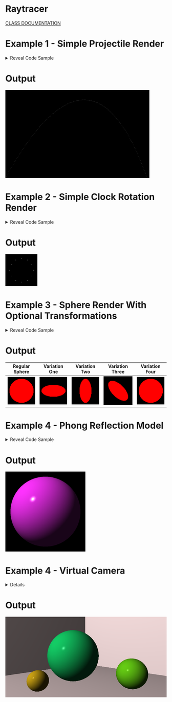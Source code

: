 # Raytracer
[CLASS DOCUMENTATION](https://ilyas-erdogan.github.io/Raytracer/html/index.html)

# Example 1 - Simple Projectile Render
<details>
  <summary>Reveal Code Sample</summary>
# Code Sample
	
```cpp
	
struct Projectile
{
	Point Position;
	Vector Velocity;
	Projectile(Point p, Vector v) : Position{ p }, Velocity{ v } {};
};

struct Environment
{
	Vector Gravity;
	Vector Wind;
	Environment(Vector g, Vector w) : Gravity{ g }, Wind{ w } {};
};

Projectile tick(Environment env, Projectile proj)
{
	Vector position = proj.Position + proj.Velocity;
	Vector velocity = proj.Velocity + env.Gravity + env.Wind;
	return Projectile(position, velocity);
}

int main()
{
	Point Start(0, 1, 0);
	Vector Velocity(1, 1.8, 0);
	Velocity.normalizeVector();
	Velocity *= 11.25;
	Projectile p(Start, Velocity);

	Vector Gravity(0, -0.1, 0);
	Vector Wind(-0.01, 0, 0);
	Environment e(Gravity, Wind);

	Canvas c(900, 550, Colour());

	while (p.Position.getY() >= 0)
	{
		p = tick(e, p);
		c.writePixel(static_cast<int>(p.Position.getX()), c.getCanvasHeight() - static_cast<int>(p.Position.getY()), Colour(1, 1, 1));
	}

	c.convertToPPM("projectile");

	return 0;
}
```
</details>

# Output
![Renders/Projectile.png](Renders/Projectile.png "a title")

# Example 2 - Simple Clock Rotation Render
<details> <summary>Reveal Code Sample</summary>
	
# Code Sample

```cpp
int main()
{
	Canvas c(100, 100, Colour());
	const double pi = 3.1415926535897932385;
	Point origin(50, 0, 50);
	Point twelve(0, 0, 1);

	for (int i = 0; i < 12; i++)
	{
		Point toDraw = twelve * RotationY(i * pi / 6);
		toDraw *= 3.0/8;
		c.writePixel(origin.getX() + static_cast<int>(toDraw.getX() * c.getCanvasWidth()), origin.getZ() + static_cast<int>(toDraw.getZ() * c.getCanvasHeight()), Colour(1, 1, 1));
	}

	c.convertToPPM("clock");
	
	return 0;
}
```

</details>

# Output
![Renders/clock.png](Renders/clock.png "a title")

# Example 3 - Sphere Render With Optional Transformations

<details> <summary>Reveal Code Sample</summary>
	
# Code Sample

```cpp
int main()
{
	const double PI = 3.1415926535897932384626433832795028841971693993751058209;
	double wall_z = 10.0;
	Point ray_origin(0, 0, -5);
	double max_y = 1.0;
	double wall_size = 7.0;
	double canvas_pixels = 100.0;
	double pixel_size = wall_size / canvas_pixels;
	double half = wall_size / 2.0;
	double world_x, world_y;
	Colour black;
	Canvas c(100, 100, black);
	Colour red(1, 0, 0);
	std::shared_ptr<Sphere> shape = std::make_shared<Sphere>();

	//shape->setTransform(Scale(1, 0.5, 1)); // VARIATION ONE
	//shape->setTransform(Scale(0.5, 1, 1)); // VARIATION TWO
	//shape->setTransform(RotationZ(PI / 4) * Scale(0.5, 1, 1)); // VARIATION THREE
	//shape->setTransform(Shearing(1, 0, 0, 0, 0, 0) * Scale(0.5, 1, 1)); // VARIATION FOUR

	for (int y = 0; y < canvas_pixels; y++)
	{
		world_y = half - pixel_size * y;
		for (int x = 0; x < canvas_pixels; x++)
		{
			world_x = -half + pixel_size * x;

			Point position(world_x, world_y, wall_z);
			Ray r(ray_origin, (position - ray_origin).normalizeVector());
			std::vector<Intersection> xs = shape->intersect(r);
			if (shape->hit(xs) != nullptr)
			{
				c.writePixel(x, y, red);
			}
		}
	}
	c.convertToPPM("SphereVar4");
	std::cout << "DONE";
	return 0;
}
```

</details>

# Output
| Regular Sphere | Variation One | Variation Two | Variation Three | Variation Four |
| -------------- | ------------- | ------------- | --------------- | -------------- |
| ![Renders/SphereVar4.png](Renders/SphereVar4.png "a title") | ![Renders/SphereVar1.png](Renders/SphereVar1.png "a title") | ![Renders/SphereVar2.png](Renders/SphereVar2.png "a title") | ![Renders/SphereVar3.png](Renders/SphereVar3.png "a title") | ![Renders/SphereVar4.png](Renders/SphereVar4.png "a title") |

# Example 4 - Phong Reflection Model
<details> <summary>Reveal Code Sample</summary>
	
# Code Sample
```cpp
int main()
{
	const double PI = 3.1415926535897932384626433832795028841971693993751058209;

	Point ray_origin(0, 0, -5);
	double wall_z = 10;
	double wall_size = 7;

	double canvas_pixels = 100;
	double pixel_size = wall_size / canvas_pixels;
	double half = wall_size / 2.0;
	double world_x, world_y;
	
	Colour black;
	Canvas c(100, 100, black);
	Colour red(1, 0, 0);
	std::shared_ptr<Sphere> shape = std::make_shared<Sphere>();
	std::shared_ptr<Material> material = std::make_shared<Material>(Colour(1, 0.2, 1));
	shape->setMaterial(material);

	Point lightPosition(-10, 10, -10);
	Colour lightColour(1, 1, 1);
	PointLight light(lightPosition, lightColour);

	for (int y = 0; y < canvas_pixels; y++)
	{
		begin = std::chrono::high_resolution_clock::now();
		world_y = half - pixel_size * y;
		for (int x = 0; x < canvas_pixels; x++)
		{
			world_x = -half + pixel_size * x;
			Point position(world_x, world_y, wall_z);
			Ray r(ray_origin, (position - ray_origin).normalizeVector());
			std::vector<Intersection> xs = shape->intersect(r);
			if (shape->hit(xs) != nullptr)
			{
				Point point = r.getPosition(shape->hit(xs)->getT());
				Sphere s = *shape->hit(xs)->getObject();
				Vector normal = s.normalAt(point);
				Vector eye = -r.getDirection();
				c.writePixel(x, y, material->lighting(light, point, eye, normal));
			}
		}
	}

	c.convertToPPM("LitSphere");
	std::cout << "DONE";

	return 0;
}
```
</details>

# Output
![Renders/LitSphere.png](Renders/LitSphere.png "a title")

# Example 4 - Virtual Camera
<details> <sample>Reveal Code Sample</sample>

# Code Sample
```cpp
int main()
{
	const double PI = 3.1415926535897932384626433832795028841971693993751058209;

	std::shared_ptr<Sphere> floor = std::make_shared<Sphere>();
	floor->setTransform(Scale(10, 0.01, 10));
	std::shared_ptr<Material> material = std::make_shared<Material>();
	material->setColour(Colour(1, 0.9, 0.9));
	material->setSpecular(0);
	floor->setMaterial(material);

	std::shared_ptr<Sphere> leftWall = std::make_shared<Sphere>();
	leftWall->setTransform(Translation(0, 0, 5) * RotationY(-PI / 4) * RotationX(PI / 2) * Scale(10, 0.01, 10));
	leftWall->setMaterial(material);

	std::shared_ptr<Sphere> rightWall = std::make_shared<Sphere>();
	rightWall->setTransform(Translation(0, 0, 5) * RotationY(PI / 4) * RotationX(PI / 2) * Scale(10, 0.1, 10));
	rightWall->setMaterial(material);

	std::shared_ptr<Sphere> middle = std::make_shared<Sphere>();
	middle->setTransform(Translation(-0.5, 1, 0.5));
	std::shared_ptr<Material> largeMaterial = std::make_shared<Material>();
	largeMaterial->setColour(Colour(0.1, 1, 0.5));
	largeMaterial->setDiffuse(0.7);
	largeMaterial->setSpecular(0.3);
	middle->setMaterial(largeMaterial);

	std::shared_ptr<Sphere> right = std::make_shared<Sphere>();
	right->setTransform(Translation(1.5, 0.5, -0.5) * Scale(0.5, 0.5, 0.5));
	std::shared_ptr<Material> rightMaterial = std::make_shared<Material>();
	rightMaterial->setColour(Colour(0.5, 1, 0.1));
	rightMaterial->setDiffuse(0.7);
	rightMaterial->setSpecular(0.3);
	right->setMaterial(rightMaterial);

	std::shared_ptr<Sphere> left = std::make_shared<Sphere>();
	left->setTransform(Translation(-1.5, 0.33, -0.75) * Scale(0.33, 0.33, 0.33));
	std::shared_ptr<Material> leftMaterial = std::make_shared<Material>();
	leftMaterial->setColour(Colour(1, 0.8, 0.1));
	leftMaterial->setDiffuse(0.7);
	leftMaterial->setSpecular(0.3);
	left->setMaterial(leftMaterial);

	World w(false);
	w.setLight(PointLight(Point(-10, 10, -10), Colour(1, 1, 1)));
	w.addObjects(floor);
	w.addObjects(leftWall);
	w.addObjects(rightWall);
	w.addObjects(middle);
	w.addObjects(right);
	w.addObjects(left);
	
	Camera camera(1000, 500, PI / 3);
	camera.setTransform(ViewTransform(Point(0, 1.5, -5), Point(0, 1, 0), Vector(0, 1, 0)));
	Canvas canvas = camera.render(w);

	canvas.convertToPPM("Scene");

	return 0;
}
```
</details>

# Output
![Renders/Scene.png](Renders/Scene.png "a title")